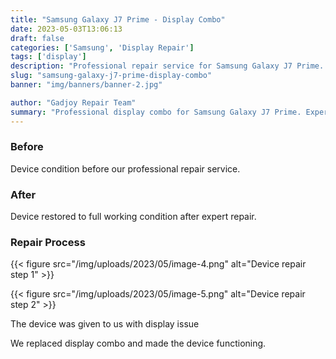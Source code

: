 ```yaml
---
title: "Samsung Galaxy J7 Prime - Display Combo"
date: 2023-05-03T13:06:13
draft: false
categories: ['Samsung', 'Display Repair']
tags: ['display']
description: "Professional repair service for Samsung Galaxy J7 Prime. Expert diagnosis and quality repairs in Bangalore."
slug: "samsung-galaxy-j7-prime-display-combo"
banner: "img/banners/banner-2.jpg"

author: "Gadjoy Repair Team"
summary: "Professional display combo for Samsung Galaxy J7 Prime. Expert technicians, quality parts, warranty included."
---
```



### Before

Device condition before our professional repair service.

### After

Device restored to full working condition after expert repair.

### Repair Process

{{< figure src="/img/uploads/2023/05/image-4.png" alt="Device repair step 1" >}}

{{< figure src="/img/uploads/2023/05/image-5.png" alt="Device repair step 2" >}}


The device was given to us with display issue

We replaced display combo and made the device functioning.